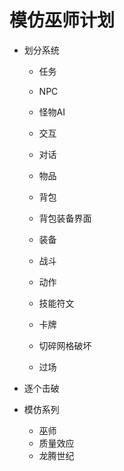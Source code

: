 # 模仿巫师计划
- 划分系统
  - 任务

  - NPC
  - 怪物AI
  - 交互
  - 对话

  - 物品
  - 背包
  - 背包装备界面
  - 装备


  - 战斗
  - 动作
  - 技能符文
  - 卡牌
  - 切碎网格破坏
  

  - 过场

- 逐个击破

- 模仿系列
  - 巫师
  - 质量效应
  - 龙腾世纪
